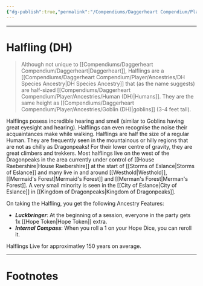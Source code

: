 ```yaml
---
{"dg-publish":true,"permalink":"/Compendiums/Daggerheart Compendium/Player/Ancestries/Halfling (DH)/","tags":["TTRPG"]}
---
```



---
# Halfling (DH)
> Although not unique to [[Compendiums/Daggerheart Compendium/Daggerheart\|Daggerheart]], Halflings are a [[Compendiums/Daggerheart Compendium/Player/Ancestries/DH Species Ancestry\|DH Species Ancestry]] that (as the name suggests) are half-sized [[Compendiums/Daggerheart Compendium/Player/Ancestries/Human (DH)\|Humans]]. They are the same height as [[Compendiums/Daggerheart Compendium/Player/Ancestries/Goblin (DH)\|goblins]] (3-4 feet tall).

Halflings posess incredible hearing and smell (similar to Goblins having great eyesight and hearing). Halflings can even recognise the noise their acquaintances make while walking. Halflings are half the size of a regular Human. They are frequently seen in the mountainous or hilly regions that are not as chilly as Dragonpeaks! For their lower centre of gravity, they are great climbers and trekkers. Most halflings live on the west of the Dragonpeaks in the area currently under control of [[House Raebershire\|House Raebershire]] at the start of [[Storms of Eslance\|Storms of Eslance]] and many live in and around [[Westhold\|Westhold]], [[Mermaid's Forest\|Mermaid's Forest]] and [[Merman's Forest\|Merman's Forest]]. A very small minority is seen in the [[City of Eslance\|City of Eslance]] in [[Kingdom of Dragonpeaks\|Kingdom of Dragonpeaks]].

On taking the Halfling, you get the following Ancestry Features:
- ***Luckbringer***: At the beginning of a session, everyone in the party gets 1x [[Hope Token\|Hope Token]] extra.
- ***Internal Compass***: When you roll a 1 on your Hope Dice, you can reroll it.

Halflings Live for approximatley 150 years on average.

---
# Footnotes